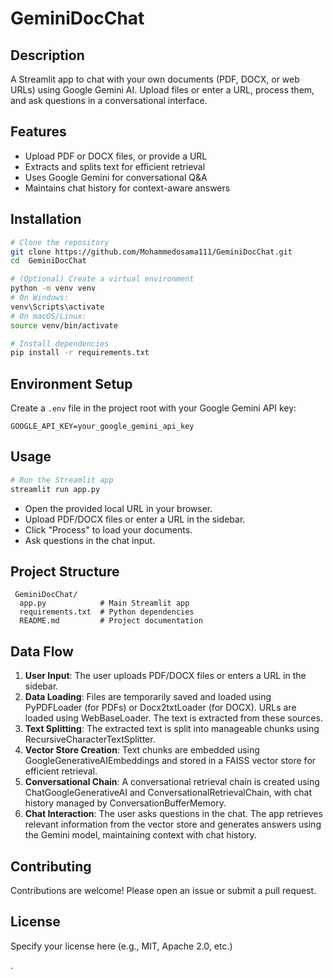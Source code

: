 # GeminiDocChat

## Description
A Streamlit app to chat with your own documents (PDF, DOCX, or web URLs) using Google Gemini AI. Upload files or enter a URL, process them, and ask questions in a conversational interface.

## Features
- Upload PDF or DOCX files, or provide a URL
- Extracts and splits text for efficient retrieval
- Uses Google Gemini for conversational Q&A
- Maintains chat history for context-aware answers

## Installation
```bash
# Clone the repository
git clone https://github.com/Mohammedosama111/GeminiDocChat.git
cd  GeminiDocChat  

# (Optional) Create a virtual environment
python -m venv venv
# On Windows:
venv\Scripts\activate
# On macOS/Linux:
source venv/bin/activate

# Install dependencies
pip install -r requirements.txt
```

## Environment Setup
Create a `.env` file in the project root with your Google Gemini API key:
```
GOOGLE_API_KEY=your_google_gemini_api_key
```

## Usage
```bash
# Run the Streamlit app
streamlit run app.py
```
- Open the provided local URL in your browser.
- Upload PDF/DOCX files or enter a URL in the sidebar.
- Click "Process" to load your documents.
- Ask questions in the chat input.

## Project Structure
```
 GeminiDocChat/
  app.py            # Main Streamlit app
  requirements.txt  # Python dependencies
  README.md         # Project documentation
```

## Data Flow
1. **User Input**: The user uploads PDF/DOCX files or enters a URL in the sidebar.
2. **Data Loading**: Files are temporarily saved and loaded using PyPDFLoader (for PDFs) or Docx2txtLoader (for DOCX). URLs are loaded using WebBaseLoader. The text is extracted from these sources.
3. **Text Splitting**: The extracted text is split into manageable chunks using RecursiveCharacterTextSplitter.
4. **Vector Store Creation**: Text chunks are embedded using GoogleGenerativeAIEmbeddings and stored in a FAISS vector store for efficient retrieval.
5. **Conversational Chain**: A conversational retrieval chain is created using ChatGoogleGenerativeAI and ConversationalRetrievalChain, with chat history managed by ConversationBufferMemory.
6. **Chat Interaction**: The user asks questions in the chat. The app retrieves relevant information from the vector store and generates answers using the Gemini model, maintaining context with chat history.

## Contributing
Contributions are welcome! Please open an issue or submit a pull request.

## License
Specify your license here (e.g., MIT, Apache 2.0, etc.)

. 